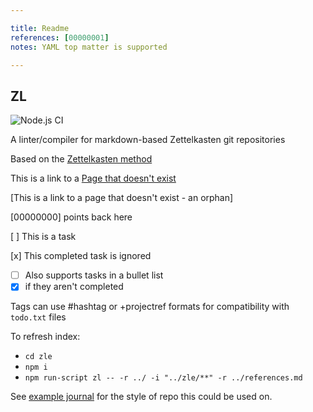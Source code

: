 ```yaml
---

title: Readme
references: [00000001]
notes: YAML top matter is supported

---
```


## ZL

![Node.js CI](https://github.com/zettel-lint/zettel-lint/workflows/Node.js%20CI/badge.svg)

A linter/compiler for markdown-based Zettelkasten git repositories

Based on the [Zettelkasten method](https://zettelkasten.de/)

This is a link to a [Page that doesn't exist](404.md)

[This is a link to a page that doesn't exist - an orphan]

[00000000] points back here

[ ] This is a task

[x] This completed task is ignored

* [ ] Also supports tasks in a bullet list
* [x] if they aren't completed

Tags can use #hashtag or +projectref formats for compatibility with `todo.txt` files

To refresh index:

* `cd zle`
* `npm i`
* `npm run-script zl -- -r ../ -i "../zle/**" -r ../references.md`

See [example journal](https://github.com/zettel-lint/example) for the style of repo this could be used on.
